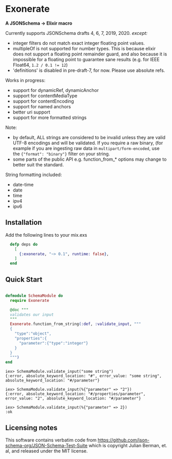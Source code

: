 # Exonerate

**A JSONSchema -> Elixir macro**

Currently supports JSONSchema drafts 4, 6, 7, 2019, 2020.  *except:*

- integer filters do not match exact integer floating point values.
- multipleOf is not supported for number types.  This is because
elixir does not support a floating point remainder guard, and also
because it is impossible for a floating point to guarantee sane results
(e.g. for IEEE Float64, `1.2 / 0.1 != 12`)
- 'definitions' is disabled in pre-draft-7, for now.  Please use absolute refs.

Works in progress:

- support for dynamicRef, dynamicAnchor
- support for contentMediaType
- support for contentEncoding
- support for named anchors
- better uri support
- support for more formatted strings

Note:
- by default, ALL strings are considered to be invalid unless they are valid
  UTF-8 encodings and will be validated.  If you require a raw binary, (for example
  if you are ingesting raw data in `multipart/form-encoded`, use the
  `{"format": "binary"}` filter on your string.
- some parts of the public API e.g. function_from_* options may change to better
  suit the standard.

String formatting included:
- date-time
- date
- time
- ipv4
- ipv6

## Installation

Add the following lines to your mix.exs

```elixir
  defp deps do
    [
      {:exonerate, "~> 0.1", runtime: false},
    ]
  end
```

## Quick Start

```elixir

defmodule SchemaModule do
  require Exonerate

  @doc """
  validates our input
  """
  Exonerate.function_from_string(:def, :validate_input, """
  {
    "type":"object",
    "properties":{
      "parameter":{"type":"integer"}
    }
  }
  """)
end
```

```
iex> SchemaModule.validate_input("some string")
{:error, absolute_keyword_location: "#", error_value: "some string", absolute_keyword_location: "#/parameter"}

iex> SchemaModule.validate_input(%{"parameter" => "2"})
{:error, absolute_keyword_location: "#/properties/parameter", error_value: "2", absolute_keyword_location: "#/parameter"}

iex> SchemaModule.validate_input(%{"parameter" => 2})
:ok
```

## Licensing notes

This software contains verbatim code from https://github.com/json-schema-org/JSON-Schema-Test-Suite
which is copyright Julian Berman, et. al, and released under the MIT license.
